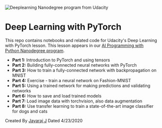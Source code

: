 ![Deeplearning Nanodegree program from Udacity](https://1onjea25cyhx3uvxgs4vu325-wpengine.netdna-ssl.com/wp-content/uploads/2018/08/Udacity-Deep-Learning-Nanodegree-program.jpg)

# Deep Learning with PyTorch

This repo contains notebooks and related code for Udacity's Deep Learning with PyTorch lesson. This lesson appears in our [AI Programming with Python Nanodegree program](https://www.udacity.com/course/ai-programming-python-nanodegree--nd089).

* **Part 1:** Introduction to PyTorch and using tensors
* **Part 2:** Building fully-connected neural networks with PyTorch
* **Part 3:** How to train a fully-connected network with backpropagation on MNIST
* **Part 4:** Exercise - train a neural network on Fashion-MNIST
* **Part 5:** Using a trained network for making predictions and validating networks
* **Part 6:** How to save and load trained models
* **Part 7:** Load image data with torchvision, also data augmentation
* **Part 8:** Use transfer learning to train a state-of-the-art image classifier for dogs and cats

Created By [Jayaraj J](https://linkedin.com/jyjnair)
Dated 4/23/2020
